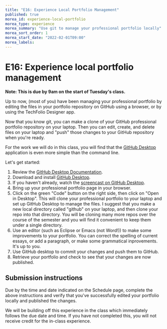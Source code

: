 ```yaml
---
title: "E16: Experience Local Portfolio Management"
published: true
morea_id: experience-local-portfolio
morea_type: experience
morea_summary: "Use git to manage your professional portfolio locally"
morea_sort_order: 1
morea_start_date: "2022-02-01T09:00"
morea_labels:
---
```


# E16: Experience local portfolio management

**Note: This is due by 9am on the start of Tuesday's class.**

Up to now, (most of you) have been managing your professional portfolio by editing the files in your portfolio repository on GitHub using a browser, or by using the TechFolio Designer app.

Now that you know git, you can make a clone of your GitHub professional portfolio repository on your laptop. Then you can edit, create, and delete files on your laptop and "push" those changes to your GitHub repository when you're ready.

For the work we will do in this class, you will find that the [GitHub Desktop](https://desktop.github.com/) application is even more simple than the command line.

Let's get started:

  1. Review the [GitHub Desktop Documentation](https://help.github.com/desktop/).
  2. Download and install [GitHub Desktop](https://desktop.github.com/).
  3. If you haven't already, watch the [screencast on GitHub Desktop](reading-screencast-github-desktop.html).
  3. Bring up your professional portfolio page in your browser.
  4. Click on the green "Code" button on the right side, then click on "Open in Desktop". This will clone your professional portfolio to your laptop and set up GitHub Desktop to manage the files. I suggest that you make a new local directory called "github" on your laptop, and then clone your repo into that directory. You will be cloning many more repos over the course of the semester and you will find it convenient to keep them under a single directory.
  5. Use an editor (such as Eclipse or Emacs (not Word!)) to make some improvements to your portfolio. You can correct the spelling of current essays, or add a paragraph, or make some grammatical inprovements. It's up to you.
  7. Use GitHub desktop to commit your changes and push them to GitHub.
  8. Retrieve your portfolio and check to see that your changes are now published.


## Submission instructions

Due by the time and date indicated on the Schedule page, complete the above instructions and verify that you've successfully edited your portfolio locally and published the changes.

We will be building off this experience in the class which immediately follows the due date and time. If you have not completed this, you will not receive credit for the in-class experience.







